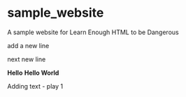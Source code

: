 # sample_website
A sample website for Learn Enough HTML to be Dangerous
<p>add a new line</p>
<p>next new line </p>
<b>Hello</b>
<!DOCTYPE html>
<html>
  <head>
  <b>Hello World</b>
  </head>
  <body>
  <p>Adding text - play 1</p>
  </body>
</html>
